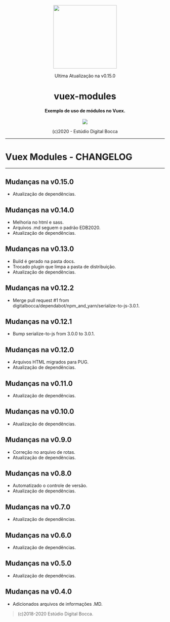 <p align="center">
  <img src="https://estudiodigitalbocca.com.br/edb-logo.svg" width="200px">
  <p align="center">Ultima Atualização na v0.15.0</p>
  <h1 align="center">vuex-modules</h1>
  <h4 align="center">
    Exemplo de uso de módulos no Vuex.
  </h4>
  <p align="center">
    <img src="https://badgen.net/badge/version/v0.15.0/orange">
  </p>
  <p align="center">(c)2020 - Estúdio Digital Bocca</p>
</p>

---

# Vuex Modules - CHANGELOG

---

## Mudanças na v0.15.0

- Atualização de dependências.

## Mudanças na v0.14.0

- Melhoria no html e sass.
- Arquivos .md seguem o padrão EDB2020.
- Atualização de dependências.

## Mudanças na v0.13.0

- Build é gerado na pasta docs.
- Trocado plugin que limpa a pasta de distribuição.
- Atualização de dependências.

## Mudanças na v0.12.2

- Merge pull request #1 from digitalbocca/dependabot/npm_and_yarn/serialize-to-js-3.0.1.

## Mudanças na v0.12.1

- Bump serialize-to-js from 3.0.0 to 3.0.1.

## Mudanças na v0.12.0

- Arquivos HTML migrados para PUG.
- Atualização de dependências.

## Mudanças na v0.11.0

- Atualização de dependências.

## Mudanças na v0.10.0

- Atualização de dependências.

## Mudanças na v0.9.0

- Correção no arquivo de rotas.
- Atualização de dependências.

## Mudanças na v0.8.0

- Automatizado o controle de versão.
- Atualização de dependências.

## Mudanças na v0.7.0

- Atualização de dependências.

## Mudanças na v0.6.0

- Atualização de dependências.

## Mudanças na v0.5.0

- Atualização de dependências.

## Mudanças na v0.4.0

- Adicionados arquivos de informações .MD.

> (c)2018-2020 Estúdio Digital Bocca.
